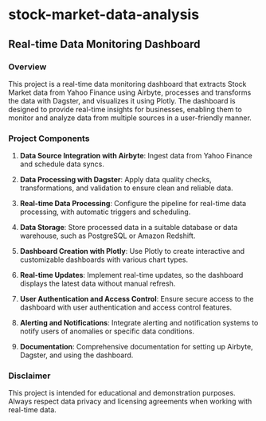 # stock-market-data-analysis


## Real-time Data Monitoring Dashboard

### Overview

This project is a real-time data monitoring dashboard that extracts Stock Market data from Yahoo Finance using Airbyte, processes and transforms the data with Dagster, and visualizes it using Plotly. The dashboard is designed to provide real-time insights for businesses, enabling them to monitor and analyze data from multiple sources in a user-friendly manner.

### Project Components

1. **Data Source Integration with Airbyte**: Ingest data from Yahoo Finance and schedule data syncs.

2. **Data Processing with Dagster**: Apply data quality checks, transformations, and validation to ensure clean and reliable data.

3. **Real-time Data Processing**: Configure the pipeline for real-time data processing, with automatic triggers and scheduling.

4. **Data Storage**: Store processed data in a suitable database or data warehouse, such as PostgreSQL or Amazon Redshift.

5. **Dashboard Creation with Plotly**: Use Plotly to create interactive and customizable dashboards with various chart types.

6. **Real-time Updates**: Implement real-time updates, so the dashboard displays the latest data without manual refresh.

7. **User Authentication and Access Control**: Ensure secure access to the dashboard with user authentication and access control features.

8. **Alerting and Notifications**: Integrate alerting and notification systems to notify users of anomalies or specific data conditions.

9. **Documentation**: Comprehensive documentation for setting up Airbyte, Dagster, and using the dashboard.



### Disclaimer

This project is intended for educational and demonstration purposes. Always respect data privacy and licensing agreements when working with real-time data.
